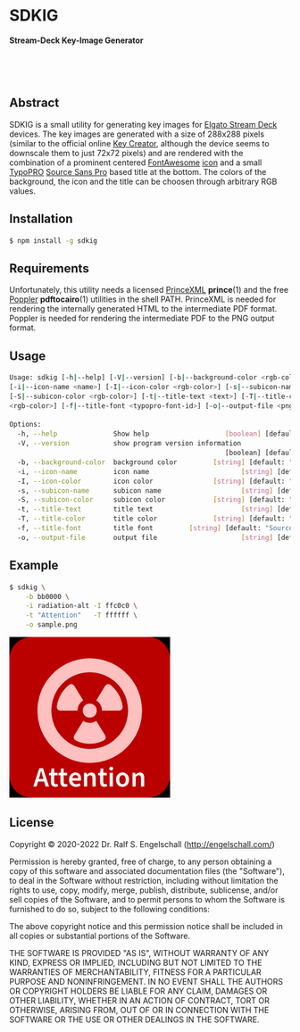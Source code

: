 
SDKIG
=====

**Stream-Deck Key-Image Generator**

<p/>
<img src="https://nodei.co/npm/sdkig.png?downloads=true&stars=true" alt=""/>

<p/>
<img src="https://david-dm.org/rse/sdkig.png" alt=""/>

Abstract
--------

SDKIG is a small utility for generating key images for [Elgato Stream
Deck](https://www.elgato.com/en/gaming/stream-deck) devices. The key images are generated with a size of 288x288 pixels (similar
to the official online [Key Creator](https://www.elgato.com/en/gaming/keycreator), although
the device seems to downscale them to just 72x72 pixels) and are rendered
with the combination of a prominent centered [FontAwesome](https://fontawesome.com/)
[icon](https://fontawesome.com/icons?d=gallery&m=free)
and a small [TypoPRO](http://typopro.org/)
[Source Sans Pro](http://typopro.org/specimen/specimen.html#TypoPRO_0_Source_0_Sans_0_Pro-normal-normal-normal-normal)
based title at the bottom. The colors of the background, the icon and the title can be
choosen through arbitrary RGB values.

Installation
------------

```sh
$ npm install -g sdkig
```

Requirements
------------

Unfortunately, this utility needs a licensed [PrinceXML](https://www.princexml.com/) **prince**(1)
and the free [Poppler](https://poppler.freedesktop.org/) **pdftocairo**(1) utilities in the shell PATH.
PrinceXML is needed for rendering the internally generated HTML to the intermediate PDF format.
Poppler is needed for rendering the intermediate PDF to the PNG output format.

Usage
-----

```sh
Usage: sdkig [-h|--help] [-V|--version] [-b|--background-color <rgb-color>]
[-i|--icon-name <name>] [-I|--icon-color <rgb-color>] [-s|--subicon-name <name>]
[-S|--subicon-color <rgb-color>] [-t|--title-text <text>] [-T|--title-color
<rgb-color>] [-f|--title-font <typopro-font-id>] [-o|--output-file <png-file>]

Options:
  -h, --help              Show help                   [boolean] [default: false]
  -V, --version           show program version information
                                                      [boolean] [default: false]
  -b, --background-color  background color         [string] [default: "#000000"]
  -i, --icon-name         icon name                       [string] [default: ""]
  -I, --icon-color        icon color               [string] [default: "#ffffff"]
  -s, --subicon-name      subicon name                    [string] [default: ""]
  -S, --subicon-color     subicon color            [string] [default: "#ffffff"]
  -t, --title-text        title text                      [string] [default: ""]
  -T, --title-color       title color              [string] [default: "#e0e0e0"]
  -f, --title-font        title font         [string] [default: "SourceSansPro"]
  -o, --output-file       output file                     [string] [default: ""]
```

Example
-------

```sh
$ sdkig \
    -b bb0000 \
    -i radiation-alt -I ffc0c0 \
    -t "Attention"   -T ffffff \
    -o sample.png
```

![sample](sample.png)

License
-------

Copyright &copy; 2020-2022 Dr. Ralf S. Engelschall (http://engelschall.com/)

Permission is hereby granted, free of charge, to any person obtaining
a copy of this software and associated documentation files (the
"Software"), to deal in the Software without restriction, including
without limitation the rights to use, copy, modify, merge, publish,
distribute, sublicense, and/or sell copies of the Software, and to
permit persons to whom the Software is furnished to do so, subject to
the following conditions:

The above copyright notice and this permission notice shall be included
in all copies or substantial portions of the Software.

THE SOFTWARE IS PROVIDED "AS IS", WITHOUT WARRANTY OF ANY KIND,
EXPRESS OR IMPLIED, INCLUDING BUT NOT LIMITED TO THE WARRANTIES OF
MERCHANTABILITY, FITNESS FOR A PARTICULAR PURPOSE AND NONINFRINGEMENT.
IN NO EVENT SHALL THE AUTHORS OR COPYRIGHT HOLDERS BE LIABLE FOR ANY
CLAIM, DAMAGES OR OTHER LIABILITY, WHETHER IN AN ACTION OF CONTRACT,
TORT OR OTHERWISE, ARISING FROM, OUT OF OR IN CONNECTION WITH THE
SOFTWARE OR THE USE OR OTHER DEALINGS IN THE SOFTWARE.

